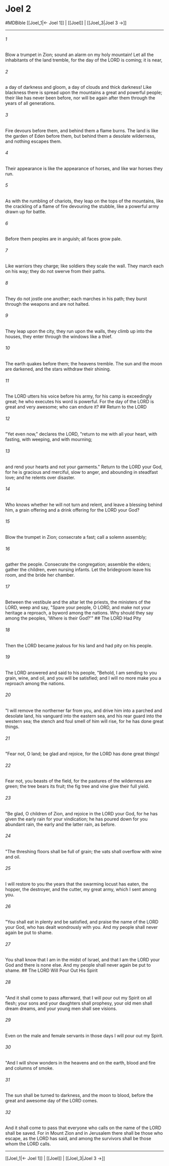 # Joel 2
#MDBible
[[Joel_1|← Joel 1]] | [[Joel]] | [[Joel_3|Joel 3 →]]

***

###### 1 
Blow a trumpet in Zion; sound an alarm on my holy mountain! Let all the inhabitants of the land tremble, for the day of the LORD is coming; it is near, 

###### 2 
a day of darkness and gloom, a day of clouds and thick darkness! Like blackness there is spread upon the mountains a great and powerful people; their like has never been before, nor will be again after them through the years of all generations. 

###### 3 
Fire devours before them, and behind them a flame burns. The land is like the garden of Eden before them, but behind them a desolate wilderness, and nothing escapes them. 

###### 4 
Their appearance is like the appearance of horses, and like war horses they run. 

###### 5 
As with the rumbling of chariots, they leap on the tops of the mountains, like the crackling of a flame of fire devouring the stubble, like a powerful army drawn up for battle. 

###### 6 
Before them peoples are in anguish; all faces grow pale. 

###### 7 
Like warriors they charge; like soldiers they scale the wall. They march each on his way; they do not swerve from their paths. 

###### 8 
They do not jostle one another; each marches in his path; they burst through the weapons and are not halted. 

###### 9 
They leap upon the city, they run upon the walls, they climb up into the houses, they enter through the windows like a thief. 

###### 10 
The earth quakes before them; the heavens tremble. The sun and the moon are darkened, and the stars withdraw their shining. 

###### 11 
The LORD utters his voice before his army, for his camp is exceedingly great; he who executes his word is powerful. For the day of the LORD is great and very awesome; who can endure it? ## Return to the LORD 

###### 12 
"Yet even now," declares the LORD, "return to me with all your heart, with fasting, with weeping, and with mourning; 

###### 13 
and rend your hearts and not your garments." Return to the LORD your God, for he is gracious and merciful, slow to anger, and abounding in steadfast love; and he relents over disaster. 

###### 14 
Who knows whether he will not turn and relent, and leave a blessing behind him, a grain offering and a drink offering for the LORD your God? 

###### 15 
Blow the trumpet in Zion; consecrate a fast; call a solemn assembly; 

###### 16 
gather the people. Consecrate the congregation; assemble the elders; gather the children, even nursing infants. Let the bridegroom leave his room, and the bride her chamber. 

###### 17 
Between the vestibule and the altar let the priests, the ministers of the LORD, weep and say, "Spare your people, O LORD, and make not your heritage a reproach, a byword among the nations. Why should they say among the peoples, 'Where is their God?'" ## The LORD Had Pity 

###### 18 
Then the LORD became jealous for his land and had pity on his people. 

###### 19 
The LORD answered and said to his people, "Behold, I am sending to you grain, wine, and oil, and you will be satisfied; and I will no more make you a reproach among the nations. 

###### 20 
"I will remove the northerner far from you, and drive him into a parched and desolate land, his vanguard into the eastern sea, and his rear guard into the western sea; the stench and foul smell of him will rise, for he has done great things. 

###### 21 
"Fear not, O land; be glad and rejoice, for the LORD has done great things! 

###### 22 
Fear not, you beasts of the field, for the pastures of the wilderness are green; the tree bears its fruit; the fig tree and vine give their full yield. 

###### 23 
"Be glad, O children of Zion, and rejoice in the LORD your God, for he has given the early rain for your vindication; he has poured down for you abundant rain, the early and the latter rain, as before. 

###### 24 
"The threshing floors shall be full of grain; the vats shall overflow with wine and oil. 

###### 25 
I will restore to you the years that the swarming locust has eaten, the hopper, the destroyer, and the cutter, my great army, which I sent among you. 

###### 26 
"You shall eat in plenty and be satisfied, and praise the name of the LORD your God, who has dealt wondrously with you. And my people shall never again be put to shame. 

###### 27 
You shall know that I am in the midst of Israel, and that I am the LORD your God and there is none else. And my people shall never again be put to shame. ## The LORD Will Pour Out His Spirit 

###### 28 
"And it shall come to pass afterward, that I will pour out my Spirit on all flesh; your sons and your daughters shall prophesy, your old men shall dream dreams, and your young men shall see visions. 

###### 29 
Even on the male and female servants in those days I will pour out my Spirit. 

###### 30 
"And I will show wonders in the heavens and on the earth, blood and fire and columns of smoke. 

###### 31 
The sun shall be turned to darkness, and the moon to blood, before the great and awesome day of the LORD comes. 

###### 32 
And it shall come to pass that everyone who calls on the name of the LORD shall be saved. For in Mount Zion and in Jerusalem there shall be those who escape, as the LORD has said, and among the survivors shall be those whom the LORD calls. 

***

[[Joel_1|← Joel 1]] | [[Joel]] | [[Joel_3|Joel 3 →]]
